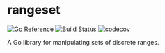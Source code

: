 # rangeset

[![Go Reference](https://pkg.go.dev/badge/github.com/b97tsk/rangeset.svg)](https://pkg.go.dev/github.com/b97tsk/rangeset)
[![Build Status](https://github.com/b97tsk/rangeset/workflows/build/badge.svg)](https://github.com/b97tsk/rangeset/actions)
[![codecov](https://codecov.io/gh/b97tsk/rangeset/branch/main/graph/badge.svg?token=TXFXESFFQ2)](https://codecov.io/gh/b97tsk/rangeset)

A Go library for manipulating sets of discrete ranges.
